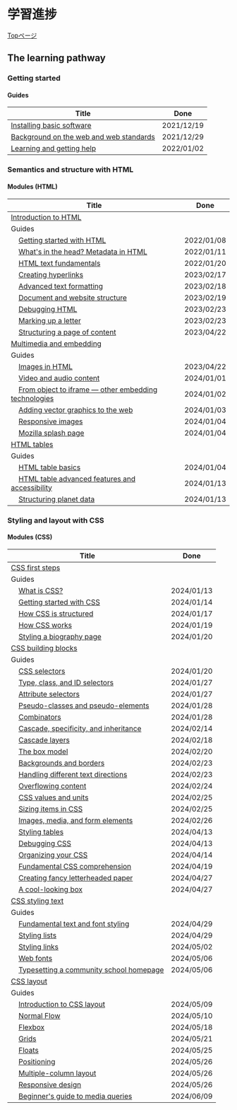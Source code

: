 # 学習進捗

[Topページ](https://developer.mozilla.org/en-US/docs/Learn/Front-end_web_developer)


## The learning pathway

### Getting started

#### Guides

| Title | Done |
| --- |:---:|
| [Installing basic software](https://developer.mozilla.org/en-US/docs/Learn/Getting_started_with_the_web/Installing_basic_software) | 2021/12/19 |
| [Background on the web and web standards](https://developer.mozilla.org/en-US/docs/Learn/Getting_started_with_the_web/The_web_and_web_standards) | 2021/12/29 |
| [Learning and getting help](https://developer.mozilla.org/en-US/docs/Learn/Learning_and_getting_help) | 2022/01/02 |

### Semantics and structure with HTML

#### Modules (HTML)

| Title | Done |
| --- |:---:|
| [Introduction to HTML](https://developer.mozilla.org/en-US/docs/Learn/HTML/Introduction_to_HTML#guides) |  |
| Guides |  |
| &nbsp;&nbsp;&nbsp;&nbsp;[Getting started with HTML](https://developer.mozilla.org/en-US/docs/Learn/HTML/Introduction_to_HTML/Getting_started) | 2022/01/08 |
| &nbsp;&nbsp;&nbsp;&nbsp;[What's in the head? Metadata in HTML](https://developer.mozilla.org/en-US/docs/Learn/HTML/Introduction_to_HTML/The_head_metadata_in_HTML) | 2022/01/11 |
| &nbsp;&nbsp;&nbsp;&nbsp;[HTML text fundamentals](https://developer.mozilla.org/en-US/docs/Learn/HTML/Introduction_to_HTML/HTML_text_fundamentals) | 2022/01/20 |
| &nbsp;&nbsp;&nbsp;&nbsp;[Creating hyperlinks](https://developer.mozilla.org/en-US/docs/Learn/HTML/Introduction_to_HTML/Creating_hyperlinks) | 2023/02/17 |
| &nbsp;&nbsp;&nbsp;&nbsp;[Advanced text formatting](https://developer.mozilla.org/en-US/docs/Learn/HTML/Introduction_to_HTML/Advanced_text_formatting) | 2023/02/18 |
| &nbsp;&nbsp;&nbsp;&nbsp;[Document and website structure](https://developer.mozilla.org/en-US/docs/Learn/HTML/Introduction_to_HTML/Document_and_website_structure) | 2023/02/19 |
| &nbsp;&nbsp;&nbsp;&nbsp;[Debugging HTML](https://developer.mozilla.org/en-US/docs/Learn/HTML/Introduction_to_HTML/Debugging_HTML) | 2023/02/23 |
| &nbsp;&nbsp;&nbsp;&nbsp;[Marking up a letter](https://developer.mozilla.org/en-US/docs/Learn/HTML/Introduction_to_HTML/Marking_up_a_letter) | 2023/02/23 |
| &nbsp;&nbsp;&nbsp;&nbsp;[Structuring a page of content](https://developer.mozilla.org/en-US/docs/Learn/HTML/Introduction_to_HTML/Structuring_a_page_of_content) | 2023/04/22 |
| [Multimedia and embedding](https://developer.mozilla.org/en-US/docs/Learn/HTML/Multimedia_and_embedding) |  |
| Guides |  |
| &nbsp;&nbsp;&nbsp;&nbsp;[Images in HTML](https://developer.mozilla.org/en-US/docs/Learn/HTML/Multimedia_and_embedding/Images_in_HTML) | 2023/04/22 |
| &nbsp;&nbsp;&nbsp;&nbsp;[Video and audio content](https://developer.mozilla.org/en-US/docs/Learn/HTML/Multimedia_and_embedding/Video_and_audio_content) | 2024/01/01 |
| &nbsp;&nbsp;&nbsp;&nbsp;[From object to iframe — other embedding technologies](https://developer.mozilla.org/en-US/docs/Learn/HTML/Multimedia_and_embedding/Other_embedding_technologies) | 2024/01/02 |
| &nbsp;&nbsp;&nbsp;&nbsp;[Adding vector graphics to the web](https://developer.mozilla.org/en-US/docs/Learn/HTML/Multimedia_and_embedding/Adding_vector_graphics_to_the_Web) | 2024/01/03 |
| &nbsp;&nbsp;&nbsp;&nbsp;[Responsive images](https://developer.mozilla.org/en-US/docs/Learn/HTML/Multimedia_and_embedding/Responsive_images) | 2024/01/04 |
| &nbsp;&nbsp;&nbsp;&nbsp;[Mozilla splash page](https://developer.mozilla.org/en-US/docs/Learn/HTML/Multimedia_and_embedding/Mozilla_splash_page) | 2024/01/04 |
| [HTML tables](https://developer.mozilla.org/en-US/docs/Learn/HTML/Tables) |  |
| Guides |  |
| &nbsp;&nbsp;&nbsp;&nbsp;[HTML table basics](https://developer.mozilla.org/en-US/docs/Learn/HTML/Tables/Basics#providing_common_styling_to_columns) | 2024/01/04 |
| &nbsp;&nbsp;&nbsp;&nbsp;[HTML table advanced features and accessibility](https://developer.mozilla.org/en-US/docs/Learn/HTML/Tables/Advanced) | 2024/01/13 |
| &nbsp;&nbsp;&nbsp;&nbsp;[Structuring planet data](https://developer.mozilla.org/en-US/docs/Learn/HTML/Tables/Structuring_planet_data) | 2024/01/13 |

### Styling and layout with CSS

#### Modules (CSS)

| Title | Done |
| --- |:---:|
| [CSS first steps](https://developer.mozilla.org/en-US/docs/Learn/CSS/First_steps) |  |
| Guides |  |
| &nbsp;&nbsp;&nbsp;&nbsp;[What is CSS?](https://developer.mozilla.org/en-US/docs/Learn/CSS/First_steps/What_is_CSS) | 2024/01/13 |
| &nbsp;&nbsp;&nbsp;&nbsp;[Getting started with CSS](https://developer.mozilla.org/en-US/docs/Learn/CSS/First_steps/Getting_started) | 2024/01/14 |
| &nbsp;&nbsp;&nbsp;&nbsp;[How CSS is structured](https://developer.mozilla.org/en-US/docs/Learn/CSS/First_steps/How_CSS_is_structured) | 2024/01/17 |
| &nbsp;&nbsp;&nbsp;&nbsp;[How CSS works](https://developer.mozilla.org/en-US/docs/Learn/CSS/First_steps/How_CSS_works) | 2024/01/19 |
| &nbsp;&nbsp;&nbsp;&nbsp;[Styling a biography page](https://developer.mozilla.org/en-US/docs/Learn/CSS/First_steps/Styling_a_biography_page) | 2024/01/20 |
| [CSS building blocks](https://developer.mozilla.org/en-US/docs/Learn/CSS/Building_blocks) |  |
| Guides |  |
| &nbsp;&nbsp;&nbsp;&nbsp;[CSS selectors](https://developer.mozilla.org/en-US/docs/Learn/CSS/Building_blocks/Selectors) | 2024/01/20 |
| &nbsp;&nbsp;&nbsp;&nbsp;[Type, class, and ID selectors](https://developer.mozilla.org/en-US/docs/Learn/CSS/Building_blocks/Selectors/Type_Class_and_ID_Selectors) | 2024/01/27 |
| &nbsp;&nbsp;&nbsp;&nbsp;[Attribute selectors](https://developer.mozilla.org/en-US/docs/Learn/CSS/Building_blocks/Selectors/Attribute_selectors) | 2024/01/27 |
| &nbsp;&nbsp;&nbsp;&nbsp;[Pseudo-classes and pseudo-elements](https://developer.mozilla.org/en-US/docs/Learn/CSS/Building_blocks/Selectors/Pseudo-classes_and_pseudo-elements) | 2024/01/28 |
| &nbsp;&nbsp;&nbsp;&nbsp;[Combinators](https://developer.mozilla.org/en-US/docs/Learn/CSS/Building_blocks/Selectors/Combinators) | 2024/01/28 |
| &nbsp;&nbsp;&nbsp;&nbsp;[Cascade, specificity, and inheritance](https://developer.mozilla.org/en-US/docs/Learn/CSS/Building_blocks/Cascade_and_inheritance) | 2024/02/14 |
| &nbsp;&nbsp;&nbsp;&nbsp;[Cascade layers](https://developer.mozilla.org/en-US/docs/Learn/CSS/Building_blocks/Cascade_layers) | 2024/02/18 |
| &nbsp;&nbsp;&nbsp;&nbsp;[The box model](https://developer.mozilla.org/en-US/docs/Learn/CSS/Building_blocks/The_box_model) | 2024/02/20 |
| &nbsp;&nbsp;&nbsp;&nbsp;[Backgrounds and borders](https://developer.mozilla.org/en-US/docs/Learn/CSS/Building_blocks/Backgrounds_and_borders) | 2024/02/23 |
| &nbsp;&nbsp;&nbsp;&nbsp;[Handling different text directions](https://developer.mozilla.org/en-US/docs/Learn/CSS/Building_blocks/Handling_different_text_directions) | 2024/02/23 |
| &nbsp;&nbsp;&nbsp;&nbsp;[Overflowing content](https://developer.mozilla.org/en-US/docs/Learn/CSS/Building_blocks/Overflowing_content) | 2024/02/24 |
| &nbsp;&nbsp;&nbsp;&nbsp;[CSS values and units](https://developer.mozilla.org/en-US/docs/Learn/CSS/Building_blocks/Values_and_units) | 2024/02/25 |
| &nbsp;&nbsp;&nbsp;&nbsp;[Sizing items in CSS](https://developer.mozilla.org/en-US/docs/Learn/CSS/Building_blocks/Sizing_items_in_CSS) | 2024/02/25 |
| &nbsp;&nbsp;&nbsp;&nbsp;[Images, media, and form elements](https://developer.mozilla.org/en-US/docs/Learn/CSS/Building_blocks/Images_media_form_elements) | 2024/02/26 |
| &nbsp;&nbsp;&nbsp;&nbsp;[Styling tables](https://developer.mozilla.org/en-US/docs/Learn/CSS/Building_blocks/Styling_tables) | 2024/04/13 |
| &nbsp;&nbsp;&nbsp;&nbsp;[Debugging CSS](https://developer.mozilla.org/en-US/docs/Learn/CSS/Building_blocks/Debugging_CSS) | 2024/04/13 |
| &nbsp;&nbsp;&nbsp;&nbsp;[Organizing your CSS](https://developer.mozilla.org/en-US/docs/Learn/CSS/Building_blocks/Organizing) | 2024/04/14 |
| &nbsp;&nbsp;&nbsp;&nbsp;[Fundamental CSS comprehension](https://developer.mozilla.org/en-US/docs/Learn/CSS/Building_blocks/Fundamental_CSS_comprehension) | 2024/04/19 |
| &nbsp;&nbsp;&nbsp;&nbsp;[Creating fancy letterheaded paper](https://developer.mozilla.org/en-US/docs/Learn/CSS/Building_blocks/Creating_fancy_letterheaded_paper) | 2024/04/27 |
| &nbsp;&nbsp;&nbsp;&nbsp;[A cool-looking box](https://developer.mozilla.org/en-US/docs/Learn/CSS/Building_blocks/A_cool_looking_box) | 2024/04/27 |
| [CSS styling text](https://developer.mozilla.org/en-US/docs/Learn/CSS/Styling_text) |  |
| Guides |  |
| &nbsp;&nbsp;&nbsp;&nbsp;[Fundamental text and font styling](https://developer.mozilla.org/en-US/docs/Learn/CSS/Styling_text/Fundamentals) | 2024/04/29 |
| &nbsp;&nbsp;&nbsp;&nbsp;[Styling lists](https://developer.mozilla.org/en-US/docs/Learn/CSS/Styling_text/Styling_lists) | 2024/04/29 |
| &nbsp;&nbsp;&nbsp;&nbsp;[Styling links](https://developer.mozilla.org/en-US/docs/Learn/CSS/Styling_text/Styling_links) | 2024/05/02 |
| &nbsp;&nbsp;&nbsp;&nbsp;[Web fonts](https://developer.mozilla.org/en-US/docs/Learn/CSS/Styling_text/Web_fonts) | 2024/05/06 |
| &nbsp;&nbsp;&nbsp;&nbsp;[Typesetting a community school homepage](https://developer.mozilla.org/en-US/docs/Learn/CSS/Styling_text/Typesetting_a_homepage) | 2024/05/06 |
| [CSS layout](https://developer.mozilla.org/en-US/docs/Learn/CSS/CSS_layout) |  |
| Guides |  |
| &nbsp;&nbsp;&nbsp;&nbsp;[Introduction to CSS layout](https://developer.mozilla.org/en-US/docs/Learn/CSS/CSS_layout/Introduction) | 2024/05/09 |
| &nbsp;&nbsp;&nbsp;&nbsp;[Normal Flow](https://developer.mozilla.org/en-US/docs/Learn/CSS/CSS_layout/Normal_Flow) | 2024/05/10 |
| &nbsp;&nbsp;&nbsp;&nbsp;[Flexbox](https://developer.mozilla.org/en-US/docs/Learn/CSS/CSS_layout/Flexbox) | 2024/05/18 |
| &nbsp;&nbsp;&nbsp;&nbsp;[Grids](https://developer.mozilla.org/en-US/docs/Learn/CSS/CSS_layout/Grids) | 2024/05/21 |
| &nbsp;&nbsp;&nbsp;&nbsp;[Floats](https://developer.mozilla.org/en-US/docs/Learn/CSS/CSS_layout/Floats) | 2024/05/25 |
| &nbsp;&nbsp;&nbsp;&nbsp;[Positioning](https://developer.mozilla.org/en-US/docs/Learn/CSS/CSS_layout/Positioning) | 2024/05/26 |
| &nbsp;&nbsp;&nbsp;&nbsp;[Multiple-column layout](https://developer.mozilla.org/en-US/docs/Learn/CSS/CSS_layout/Multiple-column_Layout) | 2024/05/26 |
| &nbsp;&nbsp;&nbsp;&nbsp;[Responsive design](https://developer.mozilla.org/en-US/docs/Learn/CSS/CSS_layout/Responsive_Design) | 2024/05/26 |
| &nbsp;&nbsp;&nbsp;&nbsp;[Beginner's guide to media queries](https://developer.mozilla.org/en-US/docs/Learn/CSS/CSS_layout/Media_queries) | 2024/06/09 |
